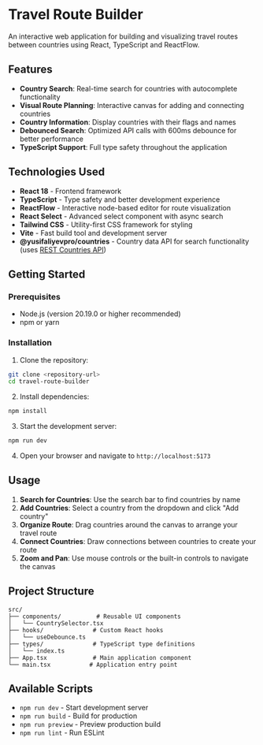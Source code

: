 # Travel Route Builder

An interactive web application for building and visualizing travel routes between countries using React, TypeScript and ReactFlow.

## Features

- **Country Search**: Real-time search for countries with autocomplete functionality
- **Visual Route Planning**: Interactive canvas for adding and connecting countries
- **Country Information**: Display countries with their flags and names
- **Debounced Search**: Optimized API calls with 600ms debounce for better performance
- **TypeScript Support**: Full type safety throughout the application

## Technologies Used

- **React 18** - Frontend framework
- **TypeScript** - Type safety and better development experience
- **ReactFlow** - Interactive node-based editor for route visualization
- **React Select** - Advanced select component with async search
- **Tailwind CSS** - Utility-first CSS framework for styling
- **Vite** - Fast build tool and development server
- **@yusifaliyevpro/countries** - Country data API for search functionality (uses [REST Countries API](https://restcountries.com/))

## Getting Started

### Prerequisites

- Node.js (version 20.19.0 or higher recommended)
- npm or yarn

### Installation

1. Clone the repository:

```bash
git clone <repository-url>
cd travel-route-builder
```

2. Install dependencies:

```bash
npm install
```

3. Start the development server:

```bash
npm run dev
```

4. Open your browser and navigate to `http://localhost:5173`

## Usage

1. **Search for Countries**: Use the search bar to find countries by name
2. **Add Countries**: Select a country from the dropdown and click "Add country"
3. **Organize Route**: Drag countries around the canvas to arrange your travel route
4. **Connect Countries**: Draw connections between countries to create your route
5. **Zoom and Pan**: Use mouse controls or the built-in controls to navigate the canvas

## Project Structure

```
src/
├── components/          # Reusable UI components
│   └── CountrySelector.tsx
├── hooks/              # Custom React hooks
│   └── useDebounce.ts
├── types/              # TypeScript type definitions
│   └── index.ts
├── App.tsx             # Main application component
└── main.tsx           # Application entry point
```

## Available Scripts

- `npm run dev` - Start development server
- `npm run build` - Build for production
- `npm run preview` - Preview production build
- `npm run lint` - Run ESLint
